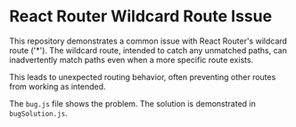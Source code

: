 # React Router Wildcard Route Issue

This repository demonstrates a common issue with React Router's wildcard route ('*').  The wildcard route, intended to catch any unmatched paths, can inadvertently match paths even when a more specific route exists.

This leads to unexpected routing behavior, often preventing other routes from working as intended.

The `bug.js` file shows the problem. The solution is demonstrated in `bugSolution.js`.